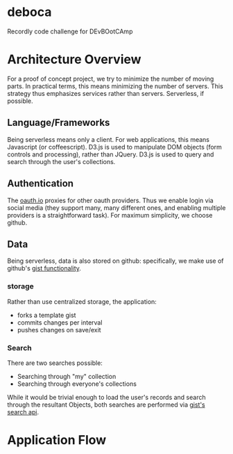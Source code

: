 # deboca
Recordly code challenge for DEvBOotCAmp

# Architecture Overview
For a proof of concept project, we try to minimize the number of moving
parts.  In practical terms, this means minimizing the number of servers.
This strategy thus emphasizes services rather than servers.  Serverless, if possible.

## Language/Frameworks
Being serverless means only a client. For web applications, this means Javascript (or coffeescript).  D3.js is used to manipulate DOM objects (form controls and processing), rather than JQuery.  D3.js is used to query and search through the user's collections.

## Authentication
The [oauth.io](http://oauth.io/) proxies for other oauth providers.  Thus we enable login via social media (they support many, many different ones, and enabling multiple providers is a straightforward task). For maximum simplicity, we choose github.

## Data
Being serverless, data is also stored on github: specifically, we make use of github's [gist functionality](https://gist.github.com).

### storage
Rather than use centralized storage, the application:

 * forks a template gist
 * commits changes per interval
 * pushes changes on save/exit

### Search
There are two searches possible:

 * Searching through "my" collection
 * Searching through everyone's collections

While it would be trivial enough to load the user's records and search through the resultant Objects, both searches are performed via [gist's search api](https://gist.github.com/search#search_cheatsheet_pane).

# Application Flow
